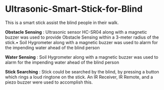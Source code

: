 # Ultrasonic-Smart-Stick-for-Blind
This is a smart stick assist the blind people in their walk. 


**Obstacle Sensing** : Ultrasonic sensor HC-SR04 along with a magnetic buzzer was used to provide Obstacle Sensing within a 3-meter radius of the stick.•	Soil Hygrometer along with a magnetic buzzer was used to alarm for the impending water ahead of the blind person

**Water Sensing** :	Soil Hygrometer along with a magnetic buzzer was used to alarm for the impending water ahead of the blind person

**Stick Searching** : Stick could be searched by the blind, by pressing a button which rings a loud ringtone on the stick. An IR Receiver, IR Remote, and a piezo buzzer were used to accomplish this.

